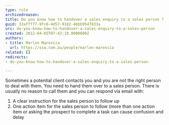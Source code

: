 ```yaml
---
type: rule
archivedreason: 
title: Do you know how to handover a sales enquiry to a sales person ?
guid: 32afff77-9fc6-4d57-9102-4bbb9547833a
uri: do-you-know-how-to-handover-a-sales-enquiry-to-a-sales-person
created: 2012-04-05T07:43:10.0000000Z
authors:
- title: Marlon Marescia
  url: https://ssw.com.au/people/marlon-marescia
related: []
redirects:
- do-you-know-how-to-handover-a-sales-enquiry-to-a-sales-person-

---
```


Sometimes a potential client contacts you and you are not the right person to deal with them. You need to hand them over to a sales person. There is usually no reason to call them and you can respond via email with:

1. A clear instruction for the sales person to follow up
2. One action item for the sales person to follow (more than one action item or asking the prospect to complete a task can cause confusion and delay


<!--endintro-->
